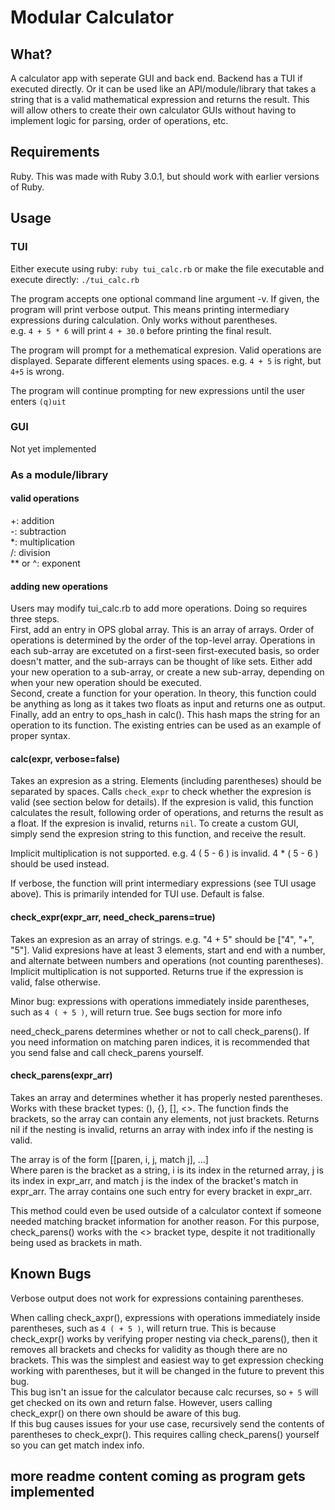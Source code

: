 # Modular Calculator

## What?

A calculator app with seperate GUI and back end. Backend has a TUI if executed directly. Or it can be used like an API/module/library that takes a string that is a valid mathematical expression and returns the result. This will allow others to create their own calculator GUIs without having to implement logic for parsing, order of operations, etc.

## Requirements

Ruby. This was made with Ruby 3.0.1, but should work with earlier versions of Ruby.

## Usage

### TUI

Either execute using ruby: `ruby tui_calc.rb` or make the file executable and execute directly: `./tui_calc.rb`

The program accepts one optional command line argument -v. If given, the program will print verbose output. This means printing intermediary expressions during calculation. Only works without parentheses.  
e.g. `4 + 5 * 6` will print `4 + 30.0` before printing the final result.

The program will prompt for a methematical expresion. Valid operations are displayed. Separate different elements using spaces. e.g. `4 + 5` is right, but `4+5` is wrong.

The program will continue prompting for new expressions until the user enters `(q)uit`

### GUI

Not yet implemented

### As a module/library

#### valid operations

+: addition  
-: subtraction  
*: multiplication  
/: division  
** or ^: exponent

#### adding new operations

Users may modify tui_calc.rb to add more operations. Doing so requires three steps.  
First, add an entry in OPS global array. This is an array of arrays. Order of operations is determined by the order of the top-level array. Operations in each sub-array are excetuted on a first-seen first-executed basis, so order doesn't matter, and the sub-arrays can be thought of like sets. Either add your new operation to a sub-array, or create a new sub-array, depending on when your new operation should be executed.  
Second, create a function for your operation. In theory, this function could be anything as long as it takes two floats as input and returns one as output.  
Finally, add an entry to ops_hash in calc(). This hash maps the string for an operation to its function. The existing entries can be used as an example of proper syntax.

#### calc(expr, verbose=false)

Takes an expresion as a string. Elements (including parentheses) should be separated by spaces. Calls `check_expr` to check whether the expresion is valid (see section below for details). If the expresion is valid, this function calculates the result, following order of operations, and returns the result as a float. If the expresion is invalid, returns `nil`. To create a custom GUI, simply send the expresion string to this function, and receive the result.

Implicit multiplication is not supported. e.g. 4 ( 5 - 6 ) is invalid. 4 * ( 5 - 6 ) should be used instead.

If verbose, the function will print intermediary expressions (see TUI usage above). This is primarily intended for TUI use. Default is false.

#### check_expr(expr_arr, need_check_parens=true)

Takes an expresion as an array of strings. e.g. "4 + 5" should be ["4", "+", "5"]. Valid expresions have at least 3 elements, start and end with a number, and alternate between numbers and operations (not counting parentheses). Implicit multiplication is not supported. Returns true if the expression is valid, false otherwise.

Minor bug: expressions with operations immediately inside parentheses, such as `4 ( + 5 )`, will return true. See bugs section for more info

need_check_parens determines whether or not to call check_parens(). If you need information on matching paren indices, it is recommended that you send false and call check_parens yourself.

#### check_parens(expr_arr)
Takes an array and determines whether it has properly nested parentheses. Works with these bracket types: (), {}, [], <>. The function finds the brackets, so the array can contain any elements, not just brackets. Returns nil if the nesting is invalid, returns an array with index info if the nesting is valid.

The array is of the form [[paren, i, j, match j], ...]  
Where paren is the bracket as a string, i is its index in the returned array, j is its index in expr_arr, and match j is the index of the bracket's match in expr_arr. The array contains one such entry for every bracket in expr_arr.

This method could even be used outside of a calculator context if someone needed matching bracket information for another reason. For this purpose, check_parens() works with the <> bracket type, despite it not traditionally being used as brackets in math.

## Known Bugs

Verbose output does not work for expressions containing parentheses.

When calling check_axpr(), expressions with operations immediately inside parentheses, such as `4 ( + 5 )`, will return true. This is because check_expr() works by verifying proper nesting via check_parens(), then it removes all brackets and checks for validity as though there are no brackets. This was the simplest and easiest way to get expression checking working with parentheses, but it will be changed in the future to prevent this bug.  
This bug isn't an issue for the calculator because calc recurses, so `+ 5` will get checked on its own and return false. However, users calling check_expr() on there own should be aware of this bug.  
If this bug causes issues for your use case, recursively send the contents of parentheses to check_expr(). This requires calling check_parens() yourself so you can get match index info.

## more readme content coming as program gets implemented